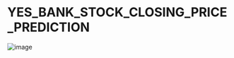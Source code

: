 # YES_BANK_STOCK_CLOSING_PRICE_PREDICTION

![image](https://github.com/NamiraMujawar/YES_BANK_STOCK_CLOSING_PRICE_PREDICTION/assets/120715329/54fdeb4f-6275-490a-ade1-a2ce1ceebd7b)


